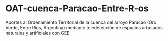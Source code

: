 # OAT-cuenca-Paracao-Entre-R-os
Aportes al Ordenamiento Territorial de la cuenca del arroyo Paracao (Oro Verde, Entre Ríos, Argentina) mediante teledetección de espacios arbolados naturales y artificiales con GEE
